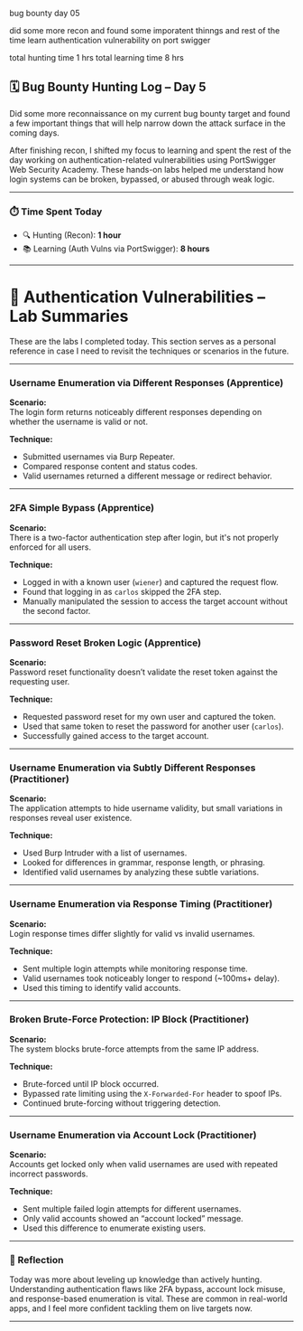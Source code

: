 bug bounty day 05 

did some more recon and found some imporatent thinngs and rest of the time learn authentication vulnerability on port swigger


total hunting time 1 hrs 
total learning time 8 hrs 

## 🗓️ Bug Bounty Hunting Log – Day 5

Did some more reconnaissance on my current bug bounty target and found a few important things that will help narrow down the attack surface in the coming days.

After finishing recon, I shifted my focus to learning and spent the rest of the day working on authentication-related vulnerabilities using PortSwigger Web Security Academy. These hands-on labs helped me understand how login systems can be broken, bypassed, or abused through weak logic.

---

### ⏱️ Time Spent Today

- 🔍 Hunting (Recon): **1 hour**
- 📚 Learning (Auth Vulns via PortSwigger): **8 hours**

---

# 🔐 Authentication Vulnerabilities – Lab Summaries

These are the labs I completed today. This section serves as a personal reference in case I need to revisit the techniques or scenarios in the future.

---

###  Username Enumeration via Different Responses (Apprentice)

**Scenario:**  
The login form returns noticeably different responses depending on whether the username is valid or not.

**Technique:**  
- Submitted usernames via Burp Repeater.
- Compared response content and status codes.
- Valid usernames returned a different message or redirect behavior.

---

###  2FA Simple Bypass (Apprentice)

**Scenario:**  
There is a two-factor authentication step after login, but it's not properly enforced for all users.

**Technique:**  
- Logged in with a known user (`wiener`) and captured the request flow.
- Found that logging in as `carlos` skipped the 2FA step.
- Manually manipulated the session to access the target account without the second factor.

---

###  Password Reset Broken Logic (Apprentice)

**Scenario:**  
Password reset functionality doesn’t validate the reset token against the requesting user.

**Technique:**  
- Requested password reset for my own user and captured the token.
- Used that same token to reset the password for another user (`carlos`).
- Successfully gained access to the target account.

---

###  Username Enumeration via Subtly Different Responses (Practitioner)

**Scenario:**  
The application attempts to hide username validity, but small variations in responses reveal user existence.

**Technique:**  
- Used Burp Intruder with a list of usernames.
- Looked for differences in grammar, response length, or phrasing.
- Identified valid usernames by analyzing these subtle variations.

---

###  Username Enumeration via Response Timing (Practitioner)

**Scenario:**  
Login response times differ slightly for valid vs invalid usernames.

**Technique:**  
- Sent multiple login attempts while monitoring response time.
- Valid usernames took noticeably longer to respond (~100ms+ delay).
- Used this timing to identify valid accounts.

---

###  Broken Brute-Force Protection: IP Block (Practitioner)

**Scenario:**  
The system blocks brute-force attempts from the same IP address.

**Technique:**  
- Brute-forced until IP block occurred.
- Bypassed rate limiting using the `X-Forwarded-For` header to spoof IPs.
- Continued brute-forcing without triggering detection.

---

###  Username Enumeration via Account Lock (Practitioner)

**Scenario:**  
Accounts get locked only when valid usernames are used with repeated incorrect passwords.

**Technique:**  
- Sent multiple failed login attempts for different usernames.
- Only valid accounts showed an “account locked” message.
- Used this difference to enumerate existing users.

---

### 🧠 Reflection

Today was more about leveling up knowledge than actively hunting. Understanding authentication flaws like 2FA bypass, account lock misuse, and response-based enumeration is vital. These are common in real-world apps, and I feel more confident tackling them on live targets now.

---
